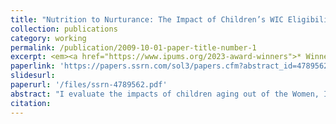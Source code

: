 ```yaml
---
title: "Nutrition to Nurturance: The Impact of Children’s WIC Eligibility Loss on Parental Well-being"
collection: publications
category: working
permalink: /publication/2009-10-01-paper-title-number-1
excerpt: <em><a href="https://www.ipums.org/2023-award-winners">* Winner of the 2023 IPUMS Research Award</a></em>
paperlink: 'https://papers.ssrn.com/sol3/papers.cfm?abstract_id=4789562'
slidesurl:
paperurl: '/files/ssrn-4789562.pdf'
abstract: "I evaluate the impacts of children aging out of the Women, Infants, and Children (WIC) program on parental mental health, medication adherence, and food security, outcomes well known to be associated. Regression discontinuity analysis reveals a decline in maternal mental health, specifically in anxiety, as children lose WIC eligibility. Medication adherence also decreases among mothers, especially those not covered by Medicaid. Fathers do not exhibit similar adverse effects. Moreover, both mothers and fathers experience increased food insecurity. Heterogeneity analysis indicates that single mothers and mothers predicted to be at risk of serious mental illness are the primary drivers behind the deterioration in maternal mental health, highlighting the vulnerability of these groups to the cessation of WIC benefits."
citation:
---
```

